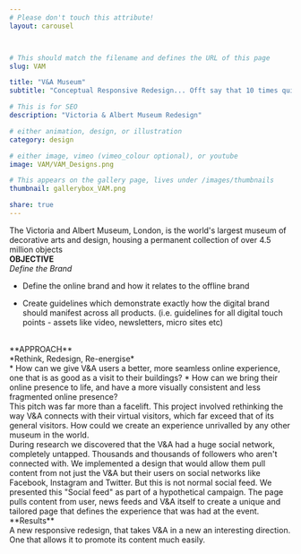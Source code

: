```yaml
---
# Please don't touch this attribute!
layout: carousel



# This should match the filename and defines the URL of this page
slug: VAM

title: "V&A Museum"
subtitle: "Conceptual Responsive Redesign... Offt say that 10 times quick"

# This is for SEO
description: "Victoria & Albert Museum Redesign"

# either animation, design, or illustration
category: design

# either image, vimeo (vimeo_colour optional), or youtube
image: VAM/VAM_Designs.png

# This appears on the gallery page, lives under /images/thumbnails
thumbnail: gallerybox_VAM.png

share: true
---
```


The Victoria and Albert Museum, London, is the world's largest museum of decorative arts and design, housing a permanent collection of over 4.5 million objects
<br>
**OBJECTIVE**
<br>
*Define the Brand*

- Define the online brand and how it relates to the offline brand 

- Create guidelines which demonstrate exactly how the digital brand should manifest across all products. (i.e. guidelines for all digital touch points - assets like video, newsletters, micro 	 sites etc)

<br>
**APPROACH**
<br>
*Rethink, Redesign, Re-energise*
<br>
* How can we give V&A users a better, more seamless online experience, one that is as good as a visit to their buildings?
* How can we bring their online presence to life, and have a more visually consistent and less fragmented online presence?
<br>
This pitch was far more than a facelift. This project involved rethinking the way V&A connects with their virtual visitors, which far exceed that of its general visitors. How could we create an experience unrivalled by any other museum in the world.
<br>
During research we discovered that the V&A had a huge social network, completely untapped. Thousands and thousands of followers who aren't connected with. We implemented a design that would allow them pull content from not just the V&A but their users on social networks like Facebook, Instagram and Twitter. But this is not normal social feed. We presented this "Social feed" as part of a hypothetical campaign. The page pulls content from user, news feeds and V&A itself to create a unique and tailored page that defines the experience that was had at the event. 
<br>
**Results**
<br>
A new responsive redesign, that takes V&A in a new an interesting direction.  One that allows it to promote its content much easily.